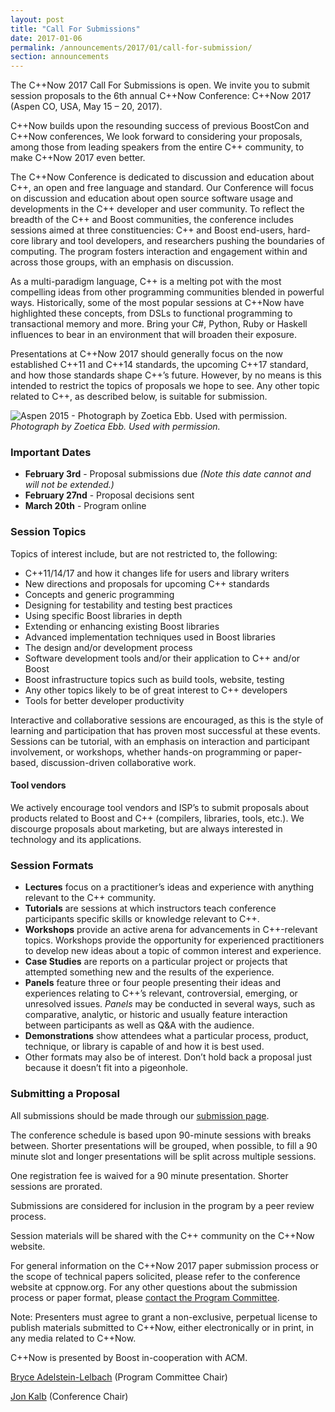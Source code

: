 ```yaml
---
layout: post
title: "Call For Submissions"
date: 2017-01-06
permalink: /announcements/2017/01/call-for-submission/
section: announcements
---
```


The C++Now 2017 Call For Submissions is open. We invite you to submit session proposals to the 6th annual C++Now Conference: C++Now 2017 (Aspen CO, USA, May 15 – 20, 2017).

C++Now builds upon the resounding success of previous BoostCon and C++Now conferences, We look forward to considering your proposals, among those from leading speakers from the entire C++ community, to make C++Now 2017 even better.

<!--break-->

The C++Now Conference is dedicated to discussion and education about C++, an open and free language and standard.  Our Conference will focus on discussion and education about open source software usage and developments in the C++ developer and user community. To reflect the breadth of the C++ and Boost communities, the conference includes sessions aimed at three constituencies: C++ and Boost end-users, hard-core library and tool developers, and researchers pushing the boundaries of computing. The program fosters interaction and engagement within and across those groups, with an emphasis on discussion.

As a multi-paradigm language, C++ is a melting pot with the most compelling ideas from other programming communities blended in powerful ways. Historically, some of the most popular sessions at C++Now have highlighted these concepts, from DSLs to functional programming to transactional memory and more.  Bring your C#, Python, Ruby or Haskell influences to bear in an environment that will broaden their exposure.

Presentations at C++Now 2017 should generally focus on the now established C++11 and C++14 standards, the upcoming C++17 standard, and how those standards shape C++’s future. However, by no means is this intended to restrict the topics of proposals we hope to see. Any other topic related to C++, as described below, is suitable for submission.

![Aspen 2015 - Photograph by Zoetica Ebb. Used with permission.](/assets/img/posts/2017/Aspen2015ByZoeticaEbb.jpg "Aspen 2015 - Photograph by Zoetica Ebb. Used with permission.")
<br>
*Photograph by Zoetica Ebb. Used with permission.*

### Important Dates

* **February 3rd** - Proposal submissions due *(Note this date cannot and will not be extended.)*
* **February 27nd** - Proposal decisions sent
* **March 20th** - Program online

### Session Topics

Topics of interest include, but are not restricted to, the following:

* C++11/14/17 and how it changes life for users and library writers 
* New directions and proposals for upcoming C++ standards 
* Concepts and generic programming 
* Designing for testability and testing best practices
* Using specific Boost libraries in depth 
* Extending or enhancing existing Boost libraries 
* Advanced implementation techniques used in Boost libraries 
* The design and/or development process 
* Software development tools and/or their application to C++ and/or Boost 
* Boost infrastructure topics such as build tools, website, testing 
* Any other topics likely to be of great interest to C++ developers 
* Tools for better developer productivity

Interactive and collaborative sessions are encouraged, as this is the style of learning and participation that has proven most successful at these events. Sessions can be tutorial, with an emphasis on interaction and participant involvement, or workshops, whether hands-on programming or paper-based, discussion-driven collaborative work.

#### Tool vendors

We actively encourage tool vendors and ISP’s to submit proposals about products related to Boost and C++ (compilers, libraries, tools, etc.). We discourge proposals about marketing, but are always interested in technology and its applications.

### Session Formats

* **Lectures** focus on a practitioner’s ideas and experience with anything relevant to the C++ community.
* **Tutorials** are sessions at which instructors teach conference participants specific skills or knowledge relevant to C++.
* **Workshops** provide an active arena for advancements in C++-relevant topics. Workshops provide the opportunity for experienced practitioners to develop new ideas about a topic of common interest and experience.
* **Case Studies** are reports on a particular project or projects that attempted something new and the results of the experience.
* **Panels** feature three or four people presenting their ideas and experiences relating to C++’s relevant, controversial, emerging, or unresolved issues.  _Panels_ may be conducted in several ways, such as comparative, analytic, or historic and usually feature interaction between participants as well as Q&A with the audience.
* **Demonstrations** show attendees what a particular process, product, technique, or library is capable of and how it is best used.
* Other formats may also be of interest. Don’t hold back a proposal just because it doesn’t fit into a pigeonhole.

### Submitting a Proposal

All submissions should be made through our [submission page](/submission/).

The conference schedule is based upon 90-minute sessions with breaks between. Shorter presentations will be grouped, when possible, to fill a 90 minute slot and longer presentations will be split across multiple sessions.

One registration fee is waived for a 90 minute presentation. Shorter sessions are prorated.

Submissions are considered for inclusion in the program by a peer review process.

Session materials will be shared with the C++ community on the C++Now website.

For general information on the C++Now 2017 paper submission process or the scope of technical papers solicited, please refer to the conference website at cppnow.org. For any other questions about the submission process or paper format, please [contact the Program Committee](mailto:cppnow2017@easychair.org).

Note: Presenters must agree to grant a non-exclusive, perpetual license to publish  materials submitted to C++Now, either electronically or in print, in any media related to C++Now.

C++Now is presented by Boost in-cooperation with ACM.

[Bryce Adelstein-Lelbach](bryce@cppnow.org) (Program Committee Chair)

[Jon Kalb](mailto:jonkalb@boost.org) (Conference Chair)